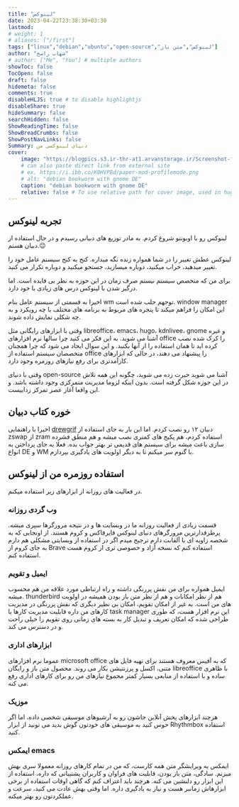 ```yaml
---
title: "لینوکس"
date: 2023-04-22T23:38:30+03:30
lastmod: 
# weight: 1
# aliases: ["/first"]
tags: ["linux","debian","ubuntu","open-source","لینوکس","متن باز"]
author: "شهاب راسخ"
# author: ["Me", "You"] # multiple authors
showToc: false
TocOpen: false
draft: false
hidemeta: false
comments: true
disableHLJS: true # to disable highlightjs
disableShare: true
hideSummary: false
searchHidden: false
ShowReadingTime: false
ShowBreadCrumbs: false
ShowPostNavLinks: false
Summary: دنیای لینوکسی من
cover:
    image: "https://blogpics.s3.ir-thr-at1.arvanstorage.ir/Screenshot-from-2023-06-30-16-36-28.png"
    # can also paste direct link from external site
    # ex. https://i.ibb.co/K0HVPBd/paper-mod-profilemode.png
    # alt: "debian bookworm with gnome DE"
    caption: "debian bookworm with gnome DE"
    relative: false # To use relative path for cover image, used in hugo Page-bundles
---
```


## تجربه لینوکس
لینوکس رو با اوبونتو شروع کردم. به مادر توزیع های دبیانی رسیدم و در حال استفاده از دبیان هستم.😉

لینوکس عطش تغییر را در شما همواره زنده نگه میداره. کنج به کنج سیستم عامل خود را تغییر میدهید، خراب میکنید، دوباره میسازید، جستجو میکنید و دوباره تکرار می کنید.

برای من که متخصص سیستم نیستم صرف زمان در این حوزه به نظر بی فایده است. اما درگیر شدن با لینوکس درس های زیادی با خود دارد.

اخیرا به قسمتی از سیستم عامل بنام wm توجهم جلب شده است. window manager این امکان را فراهم میکند تا پنجره های مربوط به برنامه های مختلف با چه رویکرد و به چه شکلی نمایش داده شوند. 

وقتی با ابزارهای رایگانی مثل libreoffice، emacs، hugo، kdnlivee، gnome و غیره آشنا می شوید. به این فکر می کنید چرا سالها نرم افزارهای office را کرک شده نصب کرده اید تا همان استفاده را از آنها بکنید. و این سوال ایجاد می شود که چرا همچنان متخصصان سیستم استفاده از office  را پیشنهاد می دهند، در حالی که ابزارهای کارآمدتری برای رفع نیازهای روزمره وجود دارد.

وقتی با دنیای open-source آشنا می شوید حیرت زده می شوید، چگونه این همه تلاش در این حوزه شکل گرفته است. بدون اینکه لزوما مدیریت متمرکزی وجود داشته باشد. و این واقعا آغاز عصر تمرکز زداییست.


## خوره کتاب دبیان
اخیرا با راهنمایی [drewgrif](https://github.com/drewgrif) دبیان ۱۲ رو نصب کردم. اما این بار به جای استفاده از zswap از zram استفاده کردم، هم پکیج های کمتری نصب میشه و هم منطق فشرده سازی باعث میشه برای سیستم های قدیمی تر بهتر جواب بده.
فعلا به جای پرداختن به انواع DE و WM با گنوم سر میکنم تا به دیگر اولویت های یادگیری بپردازم. 


## استفاده روزمره من از لینوکس
در فعالیت های روزانه از ابزارهای زیر استفاده میکنم.

### وب گردی روزانه
قسمت زیادی از فعالیت روزانه ما در وبسایت ها و در نتیجه مرورگرها سپری میشه. پرطرفدارترین مرورگرهای دنیای لینوکس فایرفاکس و کروم هستند.
از اونجایی که به شخصه زاویه ای با آلفابت دارم ترجیح میدم اگر در استفاده از وبسایتی مشکلی هم دارم به جای کروم از Brave استفاده کنم که نسخه آزاد و خصوصی تری از کروم هست استفاده کنم.

### ایمیل و تقویم
ایمیل همواره برای من نقش پررنگی داشته و راه ارتباطی مورد علاقه من هم محسوب میشه. thunderbird هم از نظر امکانات و هم از نظر متن باز بودن همیشه در اولویت های من است.
به غیر از امکان تقویم، امکان بی نظیر دیگری که نقش پررنگی در مدیریت کارهای من داره قابلیت مدیریت کارها یا task manager این نرم افزار هست، که طوری طراحی شده که امکان تعریف و تبدیل کار به بسته های زمانی روی تقویم را خیلی راحت و در دسترس می کند.

### ابزارهای اداری
عموما نرم افزارهای microsoft office که به آفیس معروف هستند برای تهیه فایل های متنی، اکسل و پرزنتیشن بکار می روند.
محصول متن باز و رایگان libreoffice با ظاهری ساده و با استفاده از منابعی بسیار کمتر مجموع نیازهای من رو برای کارهای اداری رفع می کنه.

### موزیک
هرچند ابزارهای پخش آنلاین جاشون رو به آرشیوهای موسیقی شخصی داده، اما اگر حوس کنید به موسیقی های خودتون گوش بدید می تونید از ابزار Rhythmbox استفاده کنید.

### ایمکس emacs
ایمکس یه ویرایشگر متن همه کارست، که من در تمام کارهای روزانه معمولا سری بهش میزنم. سادگی، متن باز بودن، قابلیت های فراوان و کاربران پشتیبانی که داره، استفاده از این ابزار رو دلنشین می کنه.
هرچند باید اعتراف کنم که گاهی اوقات استفاده از برخی ابزارهاش زمانبر هست و نیاز به یادگیری داره. اما وقتی بهش عادت می کنید، سرعت و عملکردتون رو بهتر میکنه.
